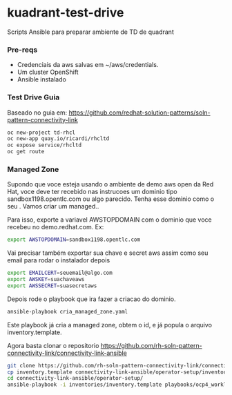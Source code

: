 # kuadrant-test-drive
Scripts Ansible para preparar ambiente de TD de quadrant 

### Pre-reqs
* Credenciais da aws salvas em ~/aws/credentials.
* Um cluster OpenShift
* Ansible instalado

### Test Drive Guia

Baseado no guia em: https://github.com/redhat-solution-patterns/soln-pattern-connectivity-link

```bash
oc new-project td-rhcl
oc new-app quay.io/ricardi/rhcltd
oc expose service/rhcltd
oc get route
```

### Managed Zone
Supondo que voce esteja usando o ambiente de demo aws open da Red Hat, voce deve ter recebido nas instrucoes um dominio tipo sandbox1198.opentlc.com ou algo parecido. Tenha esse dominio como o seu <top domain>. Vamos criar um managed.<top domain>.

Para isso, exporte a variavel AWSTOPDOMAIN com o dominio que voce recebeu no demo.redhat.com. Ex:
```bash
export AWSTOPDOMAIN=sandbox1198.opentlc.com
```
Vai precisar também exportar sua chave e secret aws assim como seu email para rodar o instalador depois

```bash
export EMAILCERT=seuemail@algo.com
export AWSKEY=suachaveaws
export AWSSECRET=suasecretaws
```


Depois rode o playbook que ira fazer a criacao do dominio.

```bash
ansible-playbook cria_managed_zone.yaml
```

Este playbook já cria a managed zone, obtem o id, e já popula o arquivo inventory.template. 

Agora basta clonar o repositorio https://github.com/rh-soln-pattern-connectivity-link/connectivity-link-ansible

```bash
git clone https://github.com/rh-soln-pattern-connectivity-link/connectivity-link-ansible
cp inventory.template connectivity-link-ansible/operator-setup/inventories
cd connectivity-link-ansible/operator-setup/
ansible-playbook -i inventories/inventory.template playbooks/ocp4_workload_connectivity_link.yml -e ACTION=create
```


